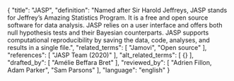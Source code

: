 {
  "title": "JASP",
  "definition": "Named after Sir Harold Jeffreys, JASP stands for Jeffrey’s Amazing Statistics Program. It is a free and open source software for data analysis. JASP relies on a user interface and offers both null hypothesis tests and their Bayesian counterparts. JASP supports computational reproducibility by saving the data, code, analyses, and results in a single file.",
  "related_terms": [
    "Jamovi",
    "Open source"
  ],
  "references": [
    "JASP Team (2020)"
  ],
  "alt_related_terms": [
    {}
  ],
  "drafted_by": [
    "Amélie Beffara Bret"
  ],
  "reviewed_by": [
    "Adrien Fillon, Adam Parker",
    "Sam Parsons"
  ],
  "language": "english"
}
